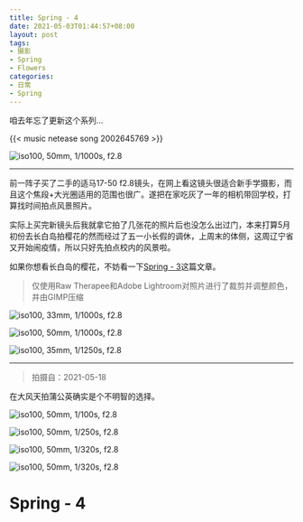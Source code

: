 ```yaml
---
title: Spring - 4
date: 2021-05-03T01:44:57+08:00
layout: post
tags:
- 摄影
- Spring
- Flowers
categories:
- 日常
- Spring
---
```


咱去年忘了更新这个系列...

<!--more-->

{{< music netease song 2002645769 >}}

![](images/IMG_6611.jpg "iso100, 50mm, 1/1000s, f2.8")

------

前一阵子买了二手的适马17-50 f2.8镜头，在网上看这镜头很适合新手学摄影，而且这个焦段+大光圈适用的范围也很广。遂把在家吃灰了一年的相机带回学校，打算找时间拍点风景照片。

实际上买完新镜头后我就拿它拍了几张花的照片后也没怎么出过门，本来打算5月初份去长白岛拍樱花的然而经过了五一小长假的调休，上周末的体侧，这周辽宁省又开始闹疫情，所以只好先拍点校内的风景啦。

如果你想看长白岛的樱花，不妨看一下[Spring - 3](/posts/2019/spring-3/)这篇文章。

> 仅使用Raw Therapee和Adobe Lightroom对照片进行了裁剪并调整颜色，并由GIMP压缩

![](images/IMG_6616.jpg "iso100, 33mm, 1/1000s, f2.8")

![](images/IMG_6618.jpg "iso100, 50mm, 1/1000s, f2.8")

![](images/IMG_6623.jpg "iso100, 35mm, 1/1250s, f2.8")

------

> 拍摄自：2021-05-18

在大风天拍蒲公英确实是个不明智的选择。

![](images/IMG_6723.jpg "iso100, 50mm, 1/100s, f2.8")

![](images/IMG_6726.jpg "iso100, 50mm, 1/250s, f2.8")

![](images/IMG_6728.jpg "iso100, 50mm, 1/320s, f2.8")

![](images/IMG_6697.jpg "iso100, 50mm, 1/320s, f2.8")


# Spring - 4
